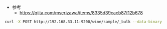 - 参考
  - https://qiita.com/mserizawa/items/8335d39cacb87f12b678

```bash
curl -X POST http://192.168.33.11:9200/wine/sample/_bulk --data-binary @data/sample.json
```

